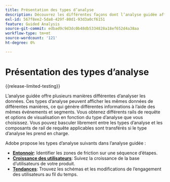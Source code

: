 ```yaml
---
title: Présentation des types d’analyse
description: Découvrez les différentes façons dont l’analyse guidée affiche les données.
exl-id: 567f8ee2-5da8-429f-80d1-93d3a0cf6151
feature: Guided Analysis
source-git-commit: edbad9c9d3dc0b48db5334828a18ef652d4a38aa
workflow-type: tm+mt
source-wordcount: '121'
ht-degree: 0%

---
```


# Présentation des types d’analyse

{{release-limited-testing}}

L’analyse guidée offre plusieurs manières différentes d’analyser les données. Ces types d’analyse peuvent afficher les mêmes données de différentes manières, ce qui génère différentes informations à l’aide des mêmes événements et segments. Vous obtenez différents rails de requête et options de visualisation en fonction du type d’analyse que vous choisissez. Vous pouvez basculer librement entre les types d’analyse et les composants de rail de requête applicables sont transférés si le type d’analyse les prend en charge.

Adobe propose les types d’analyse suivants dans l’analyse guidée :

* **[Entonnoir](funnel.md)**: Identifier les zones de friction sur une séquence d’étapes.
* **[Croissance des utilisateurs](user-growth.md)**: Suivez la croissance de la base d’utilisateurs de votre produit.
* **[Tendances](trends.md)**: Trouvez les schémas et les modifications de l’engagement des utilisateurs au fil du temps.
